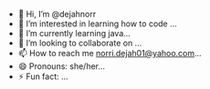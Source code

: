 - 👋 Hi, I’m @dejahnorr
- 👀 I’m interested in learning how to code ...
- 🌱 I’m currently learning java...
- 💞️ I’m looking to collaborate on ...
- 📫 How to reach me norri.dejah01@yahoo.com...
- 😄 Pronouns: she/her...
- ⚡ Fun fact: ...

<!---
dejahnorr/dejahnorr is a ✨ special ✨ repository because its `README.md` (this file) appears on your GitHub profile.
You can click the Preview link to take a look at your changes.
--->
